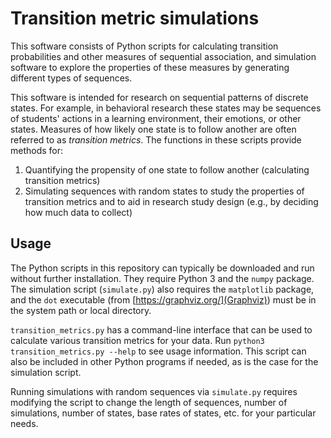 # Transition metric simulations

This software consists of Python scripts for calculating transition probabilities and other measures of sequential association, and simulation software to explore the properties of these measures by generating different types of sequences.

This software is intended for research on sequential patterns of discrete states. For example, in behavioral research these states may be sequences of students' actions in a learning environment, their emotions, or other states. Measures of how likely one state is to follow another are often referred to as _transition metrics_. The functions in these scripts provide methods for:

1. Quantifying the propensity of one state to follow another (calculating transition metrics)
2. Simulating sequences with random states to study the properties of transition metrics and to aid in research study design (e.g., by deciding how much data to collect)

## Usage

The Python scripts in this repository can typically be downloaded and run without further installation. They require Python 3 and the `numpy` package. The simulation script (`simulate.py`) also requires the `matplotlib` package, and the `dot` executable (from [https://graphviz.org/](Graphviz)) must be in the system path or local directory.

`transition_metrics.py` has a command-line interface that can be used to calculate various transition metrics for your data. Run `python3 transition_metrics.py --help` to see usage information. This script can also be included in other Python programs if needed, as is the case for the simulation script.

Running simulations with random sequences via `simulate.py` requires modifying the script to change the length of sequences, number of simulations, number of states, base rates of states, etc. for your particular needs.
